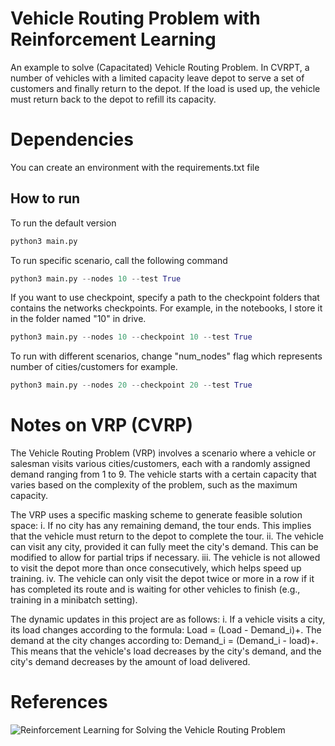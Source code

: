 # Vehicle Routing Problem with Reinforcement Learning
An example to solve (Capacitated) Vehicle Routing Problem. In CVRPT, a number of vehicles with a limited capacity leave depot to serve a set of customers and finally return to the depot. If the load is used up, the vehicle must return back to 
the depot to refill its capacity. 

# Dependencies
You can create an environment with the requirements.txt file 

## How to run
To run the default version
```python
python3 main.py
```
To run specific scenario, call the following command
```python
python3 main.py --nodes 10 --test True
```
If you want to use checkpoint, specify a path to the checkpoint folders that contains the networks checkpoints.
For example, in the notebooks, I store it in the folder named "10" in drive.
```python
python3 main.py --nodes 10 --checkpoint 10 --test True
```
To run with different scenarios, change "num_nodes" flag which represents number of cities/customers for example.
```python
python3 main.py --nodes 20 --checkpoint 20 --test True
```

# Notes on VRP (CVRP)
The Vehicle Routing Problem (VRP) involves a scenario where a vehicle or salesman visits various cities/customers, each with a randomly assigned demand ranging from 1 to 9. The vehicle starts with a certain capacity that varies based on the complexity of the problem, such as the maximum capacity.

The VRP uses a specific masking scheme to generate feasible solution space:
i. If no city has any remaining demand, the tour ends. This implies that the vehicle must return to the depot to complete the tour.
ii. The vehicle can visit any city, provided it can fully meet the city's demand. This can be modified to allow for partial trips if necessary.
iii. The vehicle is not allowed to visit the depot more than once consecutively, which helps speed up training.
iv. The vehicle can only visit the depot twice or more in a row if it has completed its route and is waiting for other vehicles to finish (e.g., training in a minibatch setting).

The dynamic updates in this project are as follows:
i. If a vehicle visits a city, its load changes according to the formula: Load = (Load - Demand_i)+. The demand at the city changes according to: Demand_i = (Demand_i - load)+. This means that the vehicle's load decreases by the city's demand, and the city's demand decreases by the amount of load delivered.

# References
![Reinforcement Learning for Solving the Vehicle Routing Problem](https://arxiv.org/abs/1802.04240v2)

